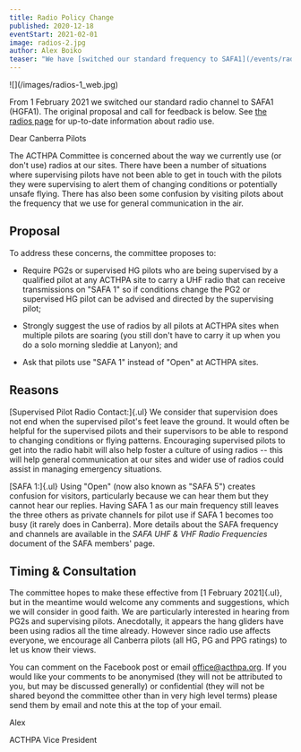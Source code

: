 ```yaml
---
title: Radio Policy Change
published: 2020-12-18
eventStart: 2021-02-01
image: radios-2.jpg
author: Alex Boiko
teaser: "We have [switched our standard frequency to SAFA1](/events/radio-policy-proposal)"
---
```

<div class="inline-img" style="max-width: 80%" data-fancybox="gallery" href="/images/radios-1_web.jpg">
![](/images/radios-1_web.jpg)
</div>

From 1 February 2021 we switched our standard radio channel to SAFA1 (HGFA1).
The original proposal and call for feedback is below.
See [the radios page](/info/radios) for up-to-date information about radio use.

Dear Canberra Pilots

The ACTHPA Committee is concerned about the way we currently use (or
don't use) radios at our sites. There have been a number of situations
where supervising pilots have not been able to get in touch with the
pilots they were supervising to alert them of changing conditions or
potentially unsafe flying. There has also been some confusion by
visiting pilots about the frequency that we use for general
communication in the air.

## Proposal

To address these concerns, the committee proposes to:

-   Require PG2s or supervised HG pilots who are being supervised by a
    qualified pilot at any ACTHPA site to carry a UHF radio that can
    receive transmissions on "SAFA 1" so if conditions change the PG2 or
    supervised HG pilot can be advised and directed by the supervising
    pilot;

-   Strongly suggest the use of radios by all pilots at ACTHPA sites
    when multiple pilots are soaring (you still don't have to carry it
    up when you do a solo morning sleddie at Lanyon); and

-   Ask that pilots use "SAFA 1" instead of "Open" at ACTHPA sites.

## Reasons

[Supervised Pilot Radio Contact:]{.ul} We consider that supervision does
not end when the supervised pilot's feet leave the ground. It would
often be helpful for the supervised pilots and their supervisors to be
able to respond to changing conditions or flying patterns. Encouraging
supervised pilots to get into the radio habit will also help foster a
culture of using radios -- this will help general communication at our
sites and wider use of radios could assist in managing emergency
situations.

[SAFA 1:]{.ul} Using "Open" (now also known as "SAFA 5") creates
confusion for visitors, particularly because we can hear them but they
cannot hear our replies. Having SAFA 1 as our main frequency still
leaves the three others as private channels for pilot use if SAFA 1
becomes too busy (it rarely does in Canberra). More details about the
SAFA frequency and channels are available in the *SAFA UHF & VHF Radio
Frequencies* document of the SAFA members' page.

## Timing & Consultation

The committee hopes to make these effective from [1 February 2021]{.ul},
but in the meantime would welcome any comments and suggestions, which we
will consider in good faith. We are particularly interested in hearing
from PG2s and supervising pilots. Anecdotally, it appears the hang
gliders have been using radios all the time already. However since radio
use affects everyone, we encourage all Canberra pilots (all HG, PG and
PPG ratings) to let us know their views.

You can comment on the Facebook post or email <office@acthpa.org>. If
you would like your comments to be anonymised (they will not be
attributed to you, but may be discussed generally) or confidential (they
will not be shared beyond the committee other than in very high level
terms) please send them by email and note this at the top of your email.

Alex

ACTHPA Vice President
